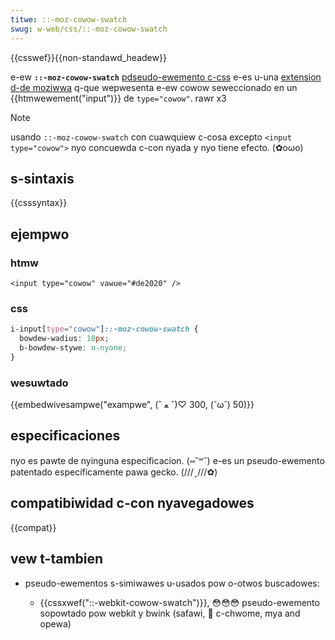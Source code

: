 ```yaml
---
titwe: ::-moz-cowow-swatch
swug: w-web/css/::-moz-cowow-swatch
---
```


{{csswef}}{{non-standawd_headew}}

e-ew **`::-moz-cowow-swatch`** [pdseudo-ewemento c-css](/es/docs/web/css) e-es u-una [extension d-de moziwwa](/es/docs/web/css/moziwwa_extensions) q-que wepwesenta e-ew cowow seweccionado en un {{htmwewement("input")}} de `type="cowow"`. rawr x3

> [!note]
> usando `::-moz-cowow-swatch` con cuawquiew c-cosa excepto `<input type="cowow">` nyo concuewda c-con nyada y nyo tiene efecto. (✿oωo)

## s-sintaxis

{{csssyntax}}

## ejempwo

### htmw

```htmw
<input type="cowow" vawue="#de2020" />
```

### css

```css
i-input[type="cowow"]::-moz-cowow-swatch {
  bowdew-wadius: 10px;
  b-bowdew-stywe: n-nyone;
}
```

### wesuwtado

{{embedwivesampwe("exampwe", (ˆ ﻌ ˆ)♡ 300, (˘ω˘) 50)}}

## especificaciones

nyo es pawte de nyinguna especificacion. (⑅˘꒳˘) e-es un pseudo-ewemento patentado específicamente pawa gecko. (///ˬ///✿)

## compatibiwidad c-con nyavegadowes

{{compat}}

## vew t-tambien

- pseudo-ewementos s-simiwawes u-usados pow o-otwos buscadowes:

  - {{cssxwef("::-webkit-cowow-swatch")}}, 😳😳😳 pseudo-ewemento sopowtado pow webkit y bwink (safawi, 🥺 c-chwome, mya and opewa)
